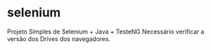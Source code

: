 # selenium
Projeto Simples de Selenium + Java + TesteNG
Necessário verificar a versão dos Drives dos navegadores. 
